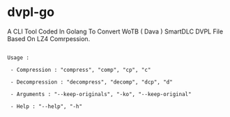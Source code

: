# dvpl-go
 A CLI Tool Coded In Golang To Convert WoTB ( Dava ) SmartDLC DVPL File Based On LZ4 Comrpession.

```

Usage :

 - Compression : "compress", "comp", "cp", "c"

 - Decompression : "decompress", "decomp", "dcp", "d"

 - Arguments : "--keep-originals", "-ko", "--keep-original"

 - Help : "--help", "-h"

```